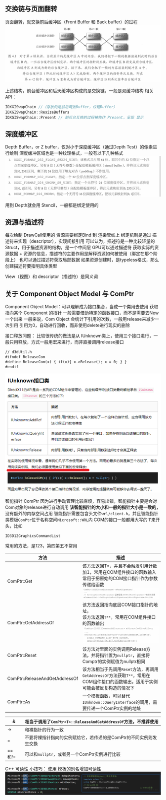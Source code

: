## 交换链与页面翻转

页面翻转，就交换前后缓冲区（Front Buffer 和 Back buffer）的过程
![image-20231010212129412](./TextureCache/image-20231010212129412.png)

上述结构，前台缓冲区和后天缓冲区构成的是交换链，一般是双缓冲结构
相关API： 

```C++
IDXGISwapChain //（存放的是前后两张Buffer，纹理Buffer）
IDXGISwapChain::ResizeBuffers
IDXGISwapChain::Present // 前后台互换的过程被称作 Present，呈现 显示
```

## 深度缓冲区

Depth Buffer，or Z buffer，仅对小于深度缓冲区（通过Depth Test）的像素进行绘制
深度缓冲区域也是一种纹理格式，一般有以下几种格式
![image-20231010212117055](./TextureCache/image-20231010212117055.png)

用到 Depth就会用 Stencil，一般都是绑定使用的

## 资源与描述符

每次绘制 DrawCall使用的 资源需要绑定Bind 到 渲染管线上
绑定机制是通过 描述符来实现（descriptor），实现间接引用
可以认为，描述符是一种比较轻量的Struct，用于描述资源的结构，是一个中间层
GPU可以通过描述符 获取实际的资源数据 + 资源的信息，描述符的主要作用是解释资源如何被使用（绑定在那个阶段上）
也可以通过描述符获取局部数据
如果资源创建时，是typeless格式，那么创建描述符要指明具体类型

View（视图）和 descriptor（描述符）是同义词





## 关于 Component Object Model 与 ComPtr

Component Object Model：可以理解成为接口集合，当成一个类用去使用
获取指向某个 Component 的指针 一般需要借助特定的函数接口，而不是需要去New一个出来
一般来说，Com Object 会统计下引用的次数，一般用release来减少一次引用
引用为0，自动进行回收，而非使用delete进行现实的删除

接口释放问题：
比较很传统的做法是从 IUnknown类上，使用三个接口进行，一般只用释放，方式一般用宏来进行，而非直接调用release接口

```
// d3dUtil.h
#ifndef ReleaseCom
#define ReleaseCom(x) { if(x){ x->Release(); x = 0; } }
#endif
```

![image-20231010212140804](./TextureCache/image-20231010212140804.png)

智能指针 ComPtr
因为进行手动管理比较麻烦，容易出错，智能指针主要是会对Com对象的release进行自动调用
**该智能指针的大小和一般的指针大小是一致的**，没有额外的内存空间占用
智能指针需要包含头文件`wrl/client.h`，并且智能指针类模板`ComPtr`位于名称空间`Microsoft::WRL`内
COM的接口一般都用大写的'I'来开头，比如

```
ID3D12GraphicsCommandList
```

常用的方法，是123，第四第五不常用

| 方法                           | 描述                                                         |
| ------------------------------ | ------------------------------------------------------------ |
| ComPtr::Get                    | 该方法返回T*，并且不会触发引用计数加1，常用在COM组件接口的函数输入<br />常用于把原始的COM接口指针作为参数传递给函数![image-20231010212210742](./TextureCache/image-20231010212210742.png) |
| ComPtr::GetAddressOf           | 该方法返回指向底层COM接口指针的地址，<br />该方法返回`T**`，常用在COM组件接口的函数输出<br />![image-20231010212223934](./TextureCache/image-20231010212223934.png) |
| ComPtr::Reset                  | 该方法对里面的实例调用Release方法，并将指针置为`nullptr`，直接将Comptr的实例赋值为nullptr相同 |
| ComPtr::ReleaseAndGetAddressOf | 该方法相当于先调用`Reset`方法，再调用`GetAddressOf`方法获取`T**`，常用在COM组件接口的函数输出，适用于实例可能会被反复构造的情况下 |
| ComPtr::As                     | 一个模板函数，可以替代`IUnknown::QueryInterface`的调用，需要传递一个ComPtr实例的地址 |

| &      | 相当于调用了`ComPtr<T>::ReleaseAndGetAddressOf`方法，**不推荐使用** |
| ------ | ------------------------------------------------------------ |
| ->     | 和裸指针的行为一致                                           |
| =      | 不要将裸指针指向的实例赋给它，若传递的是ComPtr的不同实例则发生交换 |
| ==和!= | 可以和`nullptr`，或者另一个ComPtr实例进行比较                |

C++ 可读性 小技巧： 使用 模板的别名增加可读性![image-20231010212235160](./TextureCache/image-20231010212235160.png)